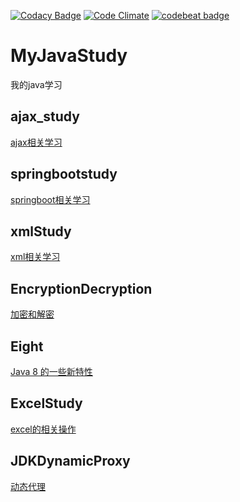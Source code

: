 [![Codacy Badge](https://api.codacy.com/project/badge/Grade/1bb28c4993034e3891a0b8941414f6c5)](https://www.codacy.com/app/dragonhht/MyJavaStudy?utm_source=github.com&amp;utm_medium=referral&amp;utm_content=dragonhht/MyJavaStudy&amp;utm_campaign=Badge_Grade)
[![Code Climate](https://img.shields.io/codeclimate/github/dragonhht/MyJavaStudy.svg)](https://codeclimate.com/github/dragonhht/MyJavaStudy)
[![codebeat badge](https://codebeat.co/badges/3c499b06-bc84-4593-a183-efa2daa6b0d9)](https://codebeat.co/projects/github-com-dragonhht-myjavastudy-master)

# MyJavaStudy
我的java学习

## ajax_study
[ajax相关学习](./ajax_study)

## springbootstudy

[springboot相关学习](./springbootstudy)

## xmlStudy

[xml相关学习](./xmlStudy)

## EncryptionDecryption

[加密和解密](./EncryptionDecryption/src/test/java/encryption/decryption)

## Eight

[Java 8 的一些新特性](./Eight)

## ExcelStudy

[excel的相关操作](./ExcelStudy)

## JDKDynamicProxy

[动态代理](./JDKDynamicProxy)